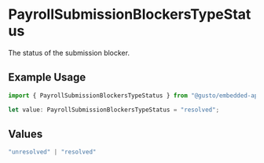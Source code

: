 # PayrollSubmissionBlockersTypeStatus

The status of the submission blocker.

## Example Usage

```typescript
import { PayrollSubmissionBlockersTypeStatus } from "@gusto/embedded-api/models/components";

let value: PayrollSubmissionBlockersTypeStatus = "resolved";
```

## Values

```typescript
"unresolved" | "resolved"
```